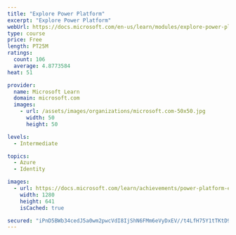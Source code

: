 ```yaml
---
title: "Explore Power Platform"
excerpt: "Explore Power Platform"
webUrl: https://docs.microsoft.com/en-us/learn/modules/explore-power-platform/
type: course
price: Free
length: PT25M
ratings:
  count: 106
  average: 4.8773584
heat: 51

provider:
  name: Microsoft Learn
  domain: microsoft.com
  images:
    - url: /assets/images/organizations/microsoft.com-50x50.jpg
      width: 50
      height: 50

levels:
  - Intermediate

topics:
  - Azure
  - Identity

images:
  - url: https://docs.microsoft.com/learn/achievements/power-platform-explore-social.png
    width: 1280
    height: 641
    isCached: true

secured: "iPnD5BWb34cedJ5a0wm2pwcVdI8IjShN6FMm6eVyDxEV//t4LfH75Y1tTKtD90ejZhRmEWEQ9uYc964ZY7//8OEPjFEpSDZRvl3MuNfk5Hm7nQWyihnj3mfEVDZFn/I8FP5sO0IVukPNyNFyClvravUus60HpC2ju5a1oyeszqkDsJewo/bVYAXdhEgLQ4hLKNIVCvTV0e2DGR6WV8v2hweK5coKh6or18VAN10UN1FTNytr7Ef7HJT0A7pagfowQ7YX9q11CDnzR4IGYQF8YcOlqO7deDHr1l1fEuy3MrW04U2zssofasxyXWcE4021k8DDkFqTl7qiKNhVopPXjZTAFaojzTZha2q1lN58bE81VyzXUoS/4vgfermZKzOQl7jXJBX8SdTOf3vUd4tY0zRglyfsYmherDVOhW62zzo=;KK8YfL4h6O7HeeiCnUZoEg=="
---
```


